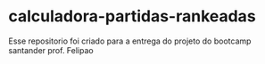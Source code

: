 # calculadora-partidas-rankeadas
Esse repositorio foi criado para a entrega do projeto do bootcamp santander prof. Felipao
